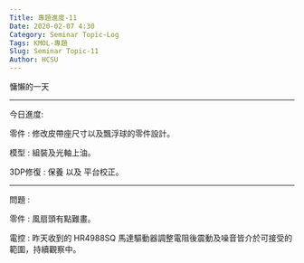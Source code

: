 ```yaml
---
Title: 專題進度-11
Date: 2020-02-07 4:30
Category: Seminar Topic-Log
Tags: KMOL-專題
Slug: Seminar Topic-11
Author: HCSU
---
```


慵懶的一天

---

今日進度:

零件 : 修改皮帶座尺寸以及飄浮球的零件設計。

模型 : 組裝及光軸上油。

3DP修復 : 保養 以及 平台校正。

---

問題 : 

零件 : 風扇頭有點難畫。

電控 : 昨天收到的 HR4988SQ 馬達驅動器調整電阻後震動及噪音皆介於可接受的範圍，持續觀察中。



